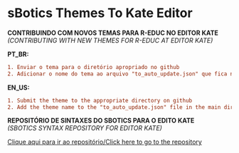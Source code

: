 # sBotics Themes To Kate Editor
**CONTRIBUINDO COM NOVOS TEMAS PARA R-EDUC NO EDITOR KATE**\
_(CONTRIBUTING WITH NEW THEMES FOR R-EDUC AT EDITOR KATE)_

**PT_BR:**
```diff
1. Enviar o tema para o diretório apropriado no github
2. Adicionar o nome do tema ao arquivo "to_auto_update.json" que fica no diretório main
```

**EN_US:**
```diff
1. Submit the theme to the appropriate directory on github
2. Add the theme name to the "to_auto_update.json" file in the main directory
```

**REPOSITÓRIO DE SINTAXES DO SBOTICS PARA O EDITO KATE**\
_(SBOTICS SYNTAX REPOSITORY FOR EDITOR KATE)_

[Clique aqui para ir ao repositório/Click here to go to the repository](https://github.com/iagolirapasssos/sBoticsSyntaxeToKateEditor)
